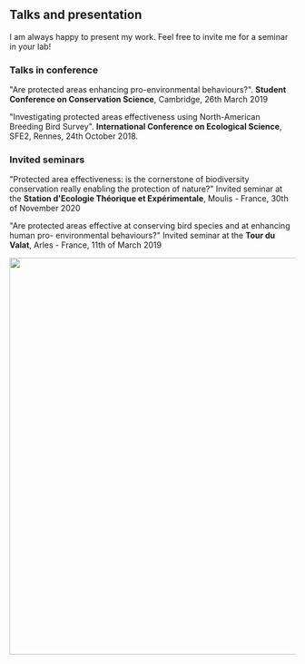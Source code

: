 ## Talks and presentation

I am always happy to present my work. Feel free to invite me for a seminar in your lab!

### Talks in conference
 "Are protected areas enhancing pro-environmental behaviours?". **Student Conference on Conservation Science**, Cambridge, 26th March 2019

 "Investigating protected areas effectiveness using North-American Breeding Bird Survey". **International Conference on Ecological Science**, SFE2, Rennes, 24th October 2018.

### Invited seminars
"Protected area effectiveness: is the cornerstone of biodiversity conservation really enabling the protection of nature?" Invited seminar at the **Station d'Ecologie Théorique et Expérimentale**, Moulis - France, 30th of November 2020

"Are protected areas effective at conserving bird species and at enhancing human pro- environmental behaviours?" Invited seminar at the **Tour du Valat**, Arles - France, 11th of March 2019


<img src="https://victorcazalis.github.io/Flamants.JPG"  align="center" width="700">
